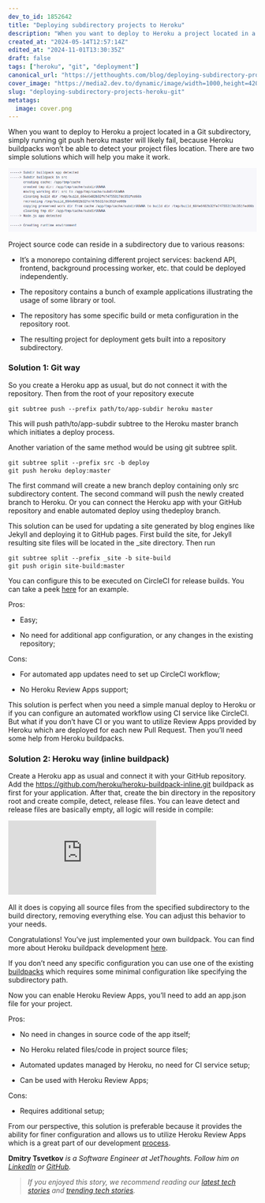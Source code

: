 ```yaml
---
dev_to_id: 1852642
title: "Deploying subdirectory projects to Heroku"
description: "When you want to deploy to Heroku a project located in a Git subdirectory, simply running git push..."
created_at: "2024-05-14T12:57:14Z"
edited_at: "2024-11-01T13:30:35Z"
draft: false
tags: ["heroku", "git", "deployment"]
canonical_url: "https://jetthoughts.com/blog/deploying-subdirectory-projects-heroku-git/"
cover_image: "https://media2.dev.to/dynamic/image/width=1000,height=420,fit=cover,gravity=auto,format=auto/https%3A%2F%2Fraw.githubusercontent.com%2Fjetthoughts%2Fjetthoughts.github.io%2Fmaster%2Fstatic%2Fassets%2Fimg%2Fblog%2Fdeploying-subdirectory-projects-heroku-git%2Ffile_0.png"
slug: "deploying-subdirectory-projects-heroku-git"
metatags:
  image: cover.png
---
```

When you want to deploy to Heroku a project located in a Git subdirectory, simply running git push heroku master will likely fail, because Heroku buildpacks won’t be able to detect your project files location. There are two simple solutions which will help you make it work.

![](file_0.png)

Project source code can reside in a subdirectory due to various reasons:

* It’s a monorepo containing different project services: backend API, frontend, background processing worker, etc. that could be deployed independently.

* The repository contains a bunch of example applications illustrating the usage of some library or tool.

* The repository has some specific build or meta configuration in the repository root.

* The resulting project for deployment gets built into a repository subdirectory.

### **Solution 1: Git way**

So you create a Heroku app as usual, but do not connect it with the repository. Then from the root of your repository execute

    git subtree push --prefix path/to/app-subdir heroku master

This will push path/to/app-subdir subtree to the Heroku master branch which initiates a deploy process.

Another variation of the same method would be using git subtree split.

    git subtree split --prefix src -b deploy
    git push heroku deploy:master

The first command will create a new branch deploy containing only src subdirectory content. The second command will push the newly created branch to Heroku. Or you can connect the Heroku app with your GitHub repository and enable automated deploy using thedeploy branch.

This solution can be used for updating a site generated by blog engines like Jekyll and deploying it to GitHub pages. First build the site, for Jekyll resulting site files will be located in the _site directory. Then run

    git subtree split --prefix _site -b site-build
    git push origin site-build:master

You can configure this to be executed on CircleCI for release builds. You can take a peek [here](https://jtway.co/deploying-jekyll-to-github-pages-with-circleci-2-0-3eb69324bc6e) for an example.

Pros:

* Easy;

* No need for additional app configuration, or any changes in the existing repository;

Cons:

* For automated app updates need to set up CircleCI workflow;

* No Heroku Review Apps support;

This solution is perfect when you need a simple manual deploy to Heroku or if you can configure an automated workflow using CI service like CircleCI. But what if you don’t have CI or you want to utilize Review Apps provided by Heroku which are deployed for each new Pull Request. Then you’ll need some help from Heroku buildpacks.

### **Solution 2: Heroku way (inline buildpack)**

Create a Heroku app as usual and connect it with your GitHub repository. Add the https://github.com/heroku/heroku-buildpack-inline.git buildpack as first for your application. After that, create the bin directory in the repository root and create compile, detect, release files. You can leave detect and release files are basically empty, all logic will reside in compile:

 <iframe src="https://medium.com/media/eee533bca9b638d4349e9af2b6b3c183" frameborder=0></iframe>

All it does is copying all source files from the specified subdirectory to the build directory, removing everything else. You can adjust this behavior to your needs.

Congratulations! You’ve just implemented your own buildpack. You can find more about Heroku buildpack development [here](https://devcenter.heroku.com/categories/buildpacks).

If you don’t need any specific configuration you can use one of the existing [buildpacks](https://elements.heroku.com/search/buildpacks?q=subdir) which requires some minimal configuration like specifying the subdirectory path.

Now you can enable Heroku Review Apps, you’ll need to add an app.json file for your project.

Pros:

* No need in changes in source code of the app itself;

* No Heroku related files/code in project source files;

* Automated updates managed by Heroku, no need for CI service setup;

* Can be used with Heroku Review Apps;

Cons:

* Requires additional setup;

From our perspective, this solution is preferable because it provides the ability for finer configuration and allows us to utilize Heroku Review Apps which is a great part of our development [process](https://jtway.co/make-master-stable-again-b15c9ff3b129).

**Dmitry Tsvetkov** *is a Software Engineer at JetThoughts. Follow him on [LinkedIn](https://www.linkedin.com/in/dmitry-tsvetkov-a374095a/) or [GitHub](https://github.com/vlaew).*
>  *If you enjoyed this story, we recommend reading our [latest tech stories](https://jtway.co/latest) and [trending tech stories](https://jtway.co/trending).*
